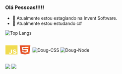 ### Olá Pessoas!!!!!

- 🔭 Atualmente estou estagiando na Invent Software.
- 🌱 Atualmente estou estudando c#
  


![Top Langs](https://github-readme-stats.vercel.app/api/top-langs/?username=dougzzzz&layout=compact&theme=transparent)


<div style="display: inline_block"><br>
  <img align="center" alt="Doug-Js" height="30" width="40" src="https://raw.githubusercontent.com/devicons/devicon/master/icons/javascript/javascript-plain.svg">
  <img align="center" alt="Doug-HTML" height="30" width="40" src="https://raw.githubusercontent.com/devicons/devicon/master/icons/html5/html5-original.svg">
  <img align="center" alt="Doug-CSS" height="30" width="40" src="https://cdn.jsdelivr.net/gh/devicons/devicon/icons/css3/css3-original.svg" />
<img align="center" alt="Doug-Node" height="30" width="40" src="https://cdn.jsdelivr.net/gh/devicons/devicon/icons/nodejs/nodejs-original-wordmark.svg" />

</div>
  
  ##
 
<div> 
  <a href = "mailto:dougbarcelosz@proton.me"><img src="https://img.shields.io/badge/-Gmail-%23333?style=for-the-badge&logo=gmail&logoColor=white" target="_blank"></a>
  <a href="https://www.linkedin.com/in/douglas-barcelos-b1800b122/" target="_blank"><img src="https://img.shields.io/badge/-LinkedIn-%230077B5?style=for-the-badge&logo=linkedin&logoColor=white" target="_blank"></a>  
  
</div>
